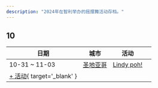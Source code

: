 ```yaml
---
description: "2024年在智利举办的摇摆舞活动存档。"
---
```


## 10

| 日期 | 城市 | 活动 | |
| --- | --- | --- | --- |
| 10-31 ~ 11-03 | [圣地亚哥](by_city.md#santiago) | [Lindy poh!](lindy-poh-2024.md) |  |
| [+ 活动](https://github.com/swingdance/events/issues/new?assignees=&labels=add+event&projects=&template=02-add_entity.yml&title=%5B2024%2Fcl%5D%20%3CName%3E&region=cl&province=&city=&org_id=&date_starts=2024-10-&date_ends=2024-10-){ target='_blank' }
